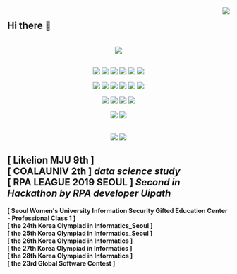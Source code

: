 <div align="right">
<img src="https://komarev.com/ghpvc/?username=linho1150&&style=flat-square" align="right" />
</div>

## Hi there 👋
<br>
<div align="center">
  <img src="https://github-readme-stats.vercel.app/api/top-langs/?username=Linho1150&layout=compact" align="center"/>
</div><br>
<div align="center">

  <img src="https://img.shields.io/badge/Javascript-ffb13b?style=flat-square&logo=javascript&logoColor=white"/></a>
  <img src="https://img.shields.io/badge/Python-3766AB?style=flat-square&logo=Python&logoColor=white"/></a>
  <img src="https://img.shields.io/badge/Android-3DDC84?style=flat-square&logo=Android&logoColor=white"/></a>
  <img src="https://img.shields.io/badge/css-1572B6?style=flat-square&logo=css3&logoColor=white"/></a>
  <img src="https://img.shields.io/badge/html-E34F26?style=flat-square&logo=html5&logoColor=white"/></a>
  <img src="https://img.shields.io/badge/Jquery-0769AD?style=flat-square&logo=Jquery&logoColor=white"/></a>

  <img src="https://img.shields.io/badge/Node.js-339933?style=flat-square&logo=node.js&logoColor=white"/></a>
  <img src="https://img.shields.io/badge/Django-092E20?style=flat-square&logo=Django&logoColor=white"/></a>
  <img src="https://img.shields.io/badge/Mysql-E6B91E?style=flat-square&logo=MySql&logoColor=white"/></a>
  <img src="https://img.shields.io/badge/Mariadb-003545?style=flat-square&logo=MariaDB&logoColor=white"/></a>
  <img src="https://img.shields.io/badge/MongoDB-47A248?style=flat-square&logo=MySql&logoColor=white"/></a>
  <img src="https://img.shields.io/badge/aws-333664?style=flat-square&logo=amazon-aws&logoColor=white"/></a>
  
  <img src="https://img.shields.io/badge/Anaconda-44A833?style=flat-square&logo=Anaconda&logoColor=white"/></a>
  <img src="https://img.shields.io/badge/Jupyter-F37626?style=flat-square&logo=Jupyter&logoColor=white"/></a>
  <img src="https://img.shields.io/badge/Apache Hive-FDEE21?style=flat-square&logo=Apache-Hive&logoColor=black"/></a>
  <img src="https://img.shields.io/badge/Apache Spark-E25A1C?style=flat-square&logo=Apache-Spark&logoColor=white"/></a>
  
  <img src="https://img.shields.io/badge/C-A8B9CC?style=flat-square&logo=C&logoColor=white"/></a> 
  <img src="https://img.shields.io/badge/Java-007396?style=flat-square&logo=Java&logoColor=white"/></a>


  <br>
  <img src="https://img.shields.io/badge/Adobe Photoshop-31A8FF?style=flat-square&logo=Adobe-Photoshop&logoColor=white"/></a>
  <img src="https://img.shields.io/badge/Adobe Premiere Pro-9999FF?style=flat-square&logo=Adobe-Premiere-Pro&logoColor=white"/></a>
</div>
<!--
https://simpleicons.org/
-->

<b>[ Likelion MJU 9th ] <b><br>
<b>[ COALAUNIV 2th ] _data science study_<b><br>
<b>[ RPA LEAGUE 2019 SEOUL ] _Second in Hackathon by RPA developer Uipath_<b><br>
---
<b>[ Seoul Women's University Information Security Gifted Education Center - Professional Class 1 ]<b><br>
<b>[ the 24th Korea Olympiad in Informatics_Seoul ]<b><br>
<b>[ the 25th Korea Olympiad in Informatics_Seoul ]<b><br>
<b>[ the 26th Korea Olympiad in Informatics ]<b><br>
<b>[ the 27th Korea Olympiad in Informatics ]<b><br>
<b>[ the 28th Korea Olympiad in Informatics ]<b><br>
<b>[ the 23rd Global Software Contest ]<b>


